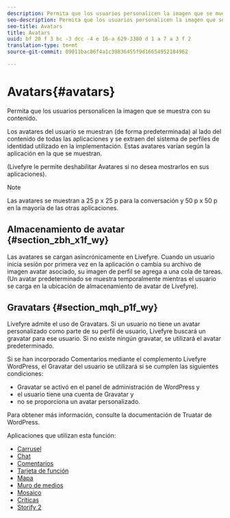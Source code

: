 ```yaml
---
description: Permita que los usuarios personalicen la imagen que se muestra con su contenido.
seo-description: Permita que los usuarios personalicen la imagen que se muestra con su contenido.
seo-title: Avatars
title: Avatars
uuid: bf 20 f 3 bc -3 dcc -4 e 16-a 629-3380 d 1 a 7 a 3 f 2
translation-type: tm+mt
source-git-commit: 09011bac06f4a1c39836455f9d16654952184962

---
```



# Avatars{#avatars}

Permita que los usuarios personalicen la imagen que se muestra con su contenido.

Los avatares del usuario se muestran (de forma predeterminada) al lado del contenido de todas las aplicaciones y se extraen del sistema de perfiles de identidad utilizado en la implementación. Estas avatares varían según la aplicación en la que se muestran.

(Livefyre le permite deshabilitar Avatares si no desea mostrarlos en sus aplicaciones).

>[!NOTE]
>
>Las avatares se muestran a 25 p x 25 p para la conversación y 50 p x 50 p en la mayoría de las otras aplicaciones.

## Almacenamiento de avatar {#section_zbh_x1f_wy}

Las avatares se cargan asincrónicamente en Livefyre. Cuando un usuario inicia sesión por primera vez en la aplicación o cambia su archivo de imagen avatar asociado, su imagen de perfil se agrega a una cola de tareas. (Un avatar predeterminado se muestra temporalmente mientras el usuario se carga en la ubicación de almacenamiento de avatar de Livefyre).

## Gravatars {#section_mqh_p1f_wy}

Livefyre admite el uso de Gravatars. Si un usuario no tiene un avatar personalizado como parte de su perfil de usuario, Livefyre buscará un gravatar para ese usuario. Si no existe ningún gravatar, se utilizará el avatar predeterminado.

Si se han incorporado Comentarios mediante el complemento Livefyre WordPress, el Gravatar del usuario se utilizará si se cumplen las siguientes condiciones:

* Gravatar se activó en el panel de administración de WordPress y
* el usuario tiene una cuenta de Gravatar y
* no se proporciona un avatar personalizado.

Para obtener más información, consulte la documentación de Truatar de WordPress.



Aplicaciones que utilizan esta función:

* [Carrusel](/help/using/c-about-apps/c-carousel-app/c-carousel-app.md#c_carousel_app)
* [Chat](/help/using/c-about-apps/c-chat-app/c-chat-app.md#c_chat_app)
* [Comentarios](/help/using/c-about-apps/c-comments/c-comments.md)
* [Tarjeta de función](/help/using/c-about-apps/c-feature-card-app/c-feature-card-app.md#c_feature_card_app)
* [Mapa](/help/using/c-about-apps/c-map-app/c-map-app.md#c_map_app)
* [Muro de medios](/help/using/c-about-apps/c-media-wall-app/c-media-wall-app.md#c_media_wall_app)
* [Mosaico](/help/using/c-about-apps/c-mosaic-app/c-mosaic-app.md#c_mosaic_app)
* [Críticas](/help/using/c-about-apps/c-reviews-app/c-reviews-app.md#c_reviews_app)
* [Storify 2](/help/using/c-about-apps/c-storify2/c-storify2.md#c_storify2)

